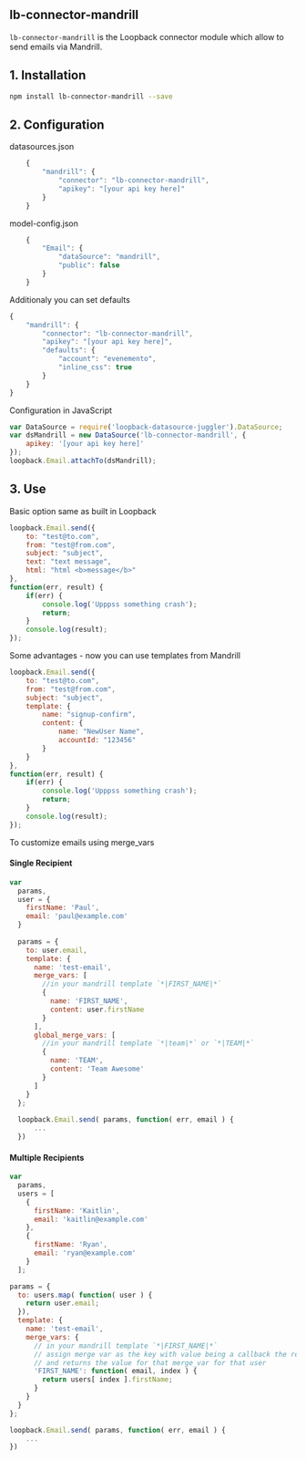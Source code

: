 ## lb-connector-mandrill

`lb-connector-mandrill` is the Loopback connector module which allow to send emails via Mandrill.

## 1. Installation
````sh
npm install lb-connector-mandrill --save
````

## 2. Configuration

datasources.json

```js
    {
        "mandrill": {
            "connector": "lb-connector-mandrill",
            "apikey": "[your api key here]"
        }
    }
```

model-config.json

```js
    {
        "Email": {
            "dataSource": "mandrill",
            "public": false
        }
    }
```

Additionaly you can set defaults

```js
{
    "mandrill": {
        "connector": "lb-connector-mandrill",
        "apikey": "[your api key here]",
        "defaults": {
            "account": "evenemento",
            "inline_css": true
        }
    }
}
```

Configuration in JavaScript

```js
var DataSource = require('loopback-datasource-juggler').DataSource;
var dsMandrill = new DataSource('lb-connector-mandrill', {
    apikey: '[your api key here]'
});
loopback.Email.attachTo(dsMandrill);
```

## 3. Use

Basic option same as built in Loopback

```js
loopback.Email.send({
    to: "test@to.com",
    from: "test@from.com",
    subject: "subject",
    text: "text message",
    html: "html <b>message</b>"
},
function(err, result) {
    if(err) {
        console.log('Upppss something crash');
        return;
    }
    console.log(result);
});
```

Some advantages - now you can use templates from Mandrill

```js
loopback.Email.send({
    to: "test@to.com",
    from: "test@from.com",
    subject: "subject",
    template: {
        name: "signup-confirm",
        content: {
            name: "NewUser Name",
            accountId: "123456"
        }
    }
},
function(err, result) {
    if(err) {
        console.log('Upppss something crash');
        return;
    }
    console.log(result);
});
```

To customize emails using merge_vars
 
#### Single Recipient
```js
var
  params,
  user = {
    firstName: 'Paul',
    email: 'paul@example.com'
  }
  
  params = {
    to: user.email,
    template: {
      name: 'test-email',
      merge_vars: [ 
        //in your mandrill template `*|FIRST_NAME|*`
        {
          name: 'FIRST_NAME',
          content: user.firstName
        }
      ],
      global_merge_vars: [
        //in your mandrill template `*|team|*` or `*|TEAM|*`
        {
          name: 'TEAM',
          content: 'Team Awesome'
        }
      ]
    }
  };
  
  loopback.Email.send( params, function( err, email ) {
      ...
  })
```
        
#### Multiple Recipients 
```js
var
  params,
  users = [
    {
      firstName: 'Kaitlin',
      email: 'kaitlin@example.com'
    },
    {
      firstName: 'Ryan',
      email: 'ryan@example.com'
    }
  ];

params = {
  to: users.map( function( user ) {
    return user.email;
  }),   
  template: {
    name: 'test-email',
    merge_vars: {
      // in your mandrill template `*|FIRST_NAME|*`
      // assign merge var as the key with value being a callback the recieves email and index
      // and returns the value for that merge_var for that user
      'FIRST_NAME': function( email, index ) {
        return users[ index ].firstName;
      }
    }
  }
};

loopback.Email.send( params, function( err, email ) {
    ...
})
```
